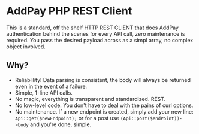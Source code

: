 # AddPay PHP REST Client
This is a standard, off the shelf HTTP REST CLIENT that does AddPay authentication behind the scenes for every API call, 
zero maintenance is required. You pass the desired payload across as a simpl array, no complex object involved.

## Why?
 - Reliablility! Data parsing is consistent, the body will always be returned even in the event of a failure.
 - Simple, 1-line API calls.
 - No magic, everything is transparent and standardized. REST.
 - No low-level code. You don't have to deal with the pains of curl options. 
 - No maintenance. If a new endpoint is created, simply add your new line: `Api::get($newEndpoint);` or for a post use `(Api::post($endPoint))->body` and you're done, simple.
